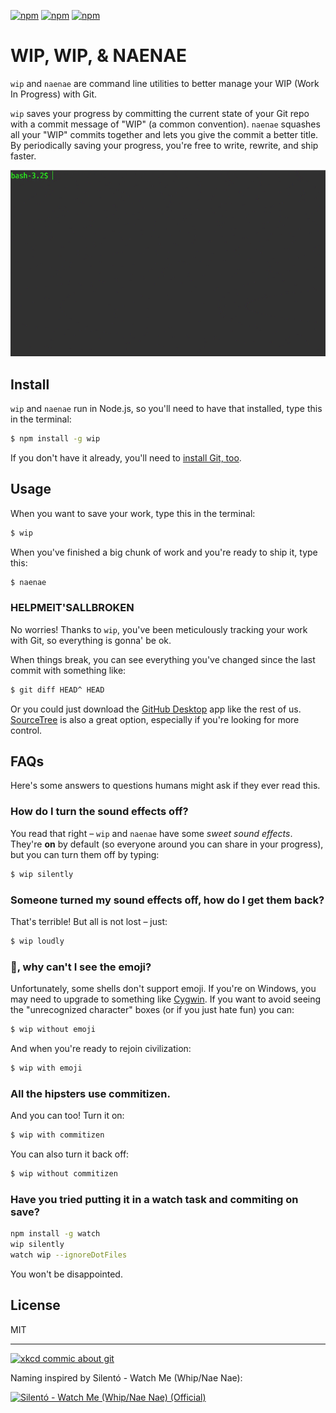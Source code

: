 [![npm](https://img.shields.io/npm/v/wip.svg)](https://www.npmjs.com/package/wip) [![npm](https://img.shields.io/npm/dt/wip.svg)](https://www.npmjs.com/package/wip)
[![npm](https://img.shields.io/npm/l/wip.svg)](https://www.npmjs.com/package/wip)

# WIP, WIP, &amp; NAENAE

`wip` and `naenae` are command line utilities to better manage your WIP (Work In Progress) with Git.

`wip` saves your progress by committing the current state of your Git repo with a commit message of "WIP" (a common convention). `naenae` squashes all your "WIP" commits together and lets you give the commit a better title. By periodically saving your progress, you're free to write, rewrite, and ship faster.

![Demo of the wip and naenae command line utilities](/assets/wip-naenae-demo.gif)

## Install

`wip` and `naenae` run in Node.js, so you'll need to have that installed, type this in the terminal:

```bash
$ npm install -g wip
```

If you don't have it already, you'll need to [install Git, too](https://desktop.github.com/).

## Usage

When you want to save your work, type this in the terminal:

```bash
$ wip
```

When you've finished a big chunk of work and you're ready to ship it, type this:

```bash
$ naenae
```

### HELPMEIT'SALLBROKEN

No worries! Thanks to `wip`, you've been meticulously tracking your work with Git, so everything is gonna' be ok.

When things break, you can see everything you've changed since the last commit with something like:
```bash
$ git diff HEAD^ HEAD
```

Or you could just download the [GitHub Desktop](https://desktop.github.com/) app like the rest of us. [SourceTree](https://www.sourcetreeapp.com/) is also a great option, especially if you're looking for more control.

## FAQs

Here's some answers to questions humans might ask if they ever read this.

### How do I turn the sound effects off?

You read that right – `wip` and `naenae` have some _sweet sound effects_. They're **on** by default (so everyone around you can share in your progress), but you can turn them off by typing:

```bash
$ wip silently
```

### Someone turned my sound effects off, how do I get them back?

That's terrible! But all is not lost – just:
```bash
$ wip loudly
```

### 💩, why can't I see the emoji?
Unfortunately, some shells don't support emoji. If you're on Windows, you may need to upgrade to something like [Cygwin](https://www.cygwin.com/). If you want to avoid seeing the "unrecognized character" boxes (or if you just hate fun) you can:
```bash
$ wip without emoji
```

And when you're ready to rejoin civilization:
```bash
$ wip with emoji
```

### All the hipsters use commitizen.
And you can too! Turn it on:
```bash
$ wip with commitizen
```

You can also turn it back off:
```bash
$ wip without commitizen
```
### Have you tried putting it in a watch task and commiting on save?
```bash
npm install -g watch
wip silently
watch wip --ignoreDotFiles
```
You won't be disappointed.

## License

MIT

---

[![xkcd commic about git](https://imgs.xkcd.com/comics/git.png)](https://xkcd.com/1597/)


Naming inspired by Silentó - Watch Me (Whip/Nae Nae):

[![Silentó - Watch Me (Whip/Nae Nae) (Official)](http://img.youtube.com/vi/vjW8wmF5VWc/0.jpg)](http://www.youtube.com/watch?v=vjW8wmF5VWc)
